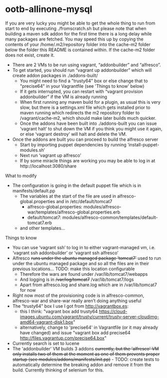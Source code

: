 ootb-allinone-mysql
===================

If you are very lucky you might be able to get the whole thing to run from start to end by 
executing ./fromscratch.sh but please note that when building a maven sdk addon for the first
time there is a long delay while many packages are fetched. You may speed this up by copying the 
contents of your /home/.m2/repository folder into the cache-m2 folder below the folder this README
is contained within. If the cache-m2 folder does not exist, create it.

* There are 2 VMs to be run using vagrant, “addonbuilder” and “alfresco”.
* To get started, you should run “vagrant up addonbuilder” which will create addon packages
  in ./addons-built/
    * You might need to find a "trusty64" box or else change that to "precise64" in your Vagrantfile (see 'Things to know' below)
    * If it gets interrupted, you can restart with “vagrant provision addonbuilder” if the
      VM is already running
    * When first running any maven build for a plugin, as usual this is very slow, but there is a settings.xml file which gets
      installed prior to maven running which redirects the m2 repository folder to /vagrant/cache-m2, which should make later builds
      much quicker. 
    * Once the addons have been built into ./addons-built you can issue ‘vagrant halt’ to shut down the VM if you think
      you might use it again, or else ‘vagrant destroy’ will halt and delete the VM.
* Once the addons are built you can proceed to build the alfresco server
    * Start by importing puppet dependencies by running ‘install-puppet-modules.sh’
    * Next run ‘vagrant up alfresco’
    * If by some miracle things are working you may be able to log in at http://localhost:3080/share

What to modify

* The configuration is going in the default puppet file which is in manifests/default.pp
    * The variables at the start of the file are used in alfresco-global.properties and in /etc/default/tomcat7
        * alfresco-global.properties: modules/alfresco-war/templates/alfresco-global.properties.erb
        * default/tomcat7: modules/alfresco-common/templates/default-tomcat7.erb
    * and other templates...

Things to know

* You can use ‘vagrant ssh’ to log in to either vagrant-managed vm, i.e. ‘vagrant ssh addonbuilder’ or
  ‘vagrant ssh alfresco’
* Alfresco <s>runs under the ubuntu managed package ‘tomcat7’</s> used to run under the ubuntu
  managed package and so all the files are in their previous locations... TODO: make this location configurable
    * Therefore the wars are found under /var/lib/tomcat7/webapps
    * And logging is in <s>/var/log/tomcat7</s> /var/lib/tomcat7/logs
    * Apart from alfresco.log and share.log which are in /var/lib/tomcat7 for now
* Right now most of the provisioning code is in alfresco-common, alfresco-war and share-war really aren’t doing anything useful
* The “trusty64” box I use I got from http://vagrantbox.es: 
    * this I think: "vagrant box add trusty64 https://cloud-images.ubuntu.com/vagrant/trusty/current/trusty-server-cloudimg-amd64-vagrant-disk1.box"
    * alternatively, change to 'precise64' in Vagrantfile (or it may already have changed) and issue "vagrant box add precise64 http://files.vagrantup.com/precise64.box"
* Currently search is set to lucene
* The 'addonbuilder' VM builds 3 addons <s>currently, but the 'alfresco' VM only installs two of them at the moment as one of them
  prevents proper startup (see modules/addons/manifests/init.pp)</s> - TODO: create tests to automatically determine the breaking
  addon and remove it from the build. Currently thinking of selenium for this.
